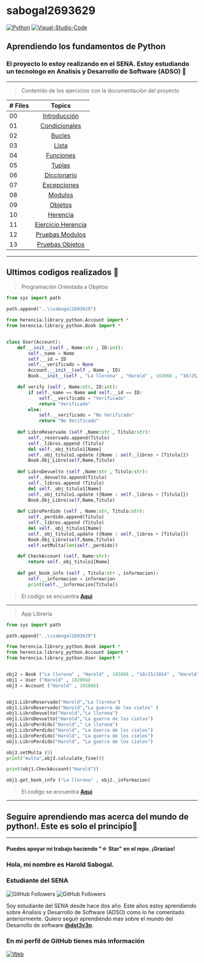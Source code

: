 # sabogal2693629

[![Python](https://img.shields.io/badge/Python-1.11.3+-802DBF?style=for-the-badge&logo=python&logoColor=802DBF&labelColor=black)](https://www.python.org/)
[![Visual-Studio-Code](https://img.shields.io/badge/visual_studio_code-1.78+-802DBF?style=for-the-badge&logo=visual-studio-code&logoColor=802DBF&labelColor=black)](https://code.visualstudio.com/)

## Aprendiendo los fundamentos de Python

### El proyecto lo estoy realizando en el SENA. Estoy estudiando un tecnologo en Analisis y Desarrollo de Software (ADSO) :purple_heart: 

--------

>Contenido de los ejercicios con la documentación del proyecto


|# Files | Topics                                                    |
|------|:---------------------------------------------------------:|
| 00  |  [Introducción](./intro/intro1.py)||
| 01  |  [Condicionales](./condicionales)|
| 02  |  [Bucles](./bucles)
| 03  |  [Lista](./lista)|
| 04  |  [Funciones](./funciones)|
| 05  |  [Tuplas](./tuplas)|
| 06  |  [Diccionario](./diccionario)|
| 07  |  [Excepciones](./excepciones)|
| 08  |  [Modulos](./modulos)|
| 09  |  [Objetos](./objetos)|
| 10  |  [Herencia](./herencia)|
| 11  |  [Ejercicio Herencia](./herencia/library_python)|
| 12  |  [Pruebas Modulos](./pruebas/modulos)|
| 13  |  [Pruebas Objetos](./pruebas/objetos/)|

--------
## **Ultimos codigos realizados** :purple_heart:

>Programación Orientada a Objetos

```python
from sys import path

path.append("..\\sabogal2693629")

from herencia.library_python.Account import *
from herencia.library_python.Book import *


class User(Account):
    def __init__(self , Name:str , ID:int):
        self._name = Name
        self.__id = ID
        self.__verificado = None
        Account.__init__(self , Name , ID)
        Book.__init__(self , "La llorona" , "Harold" , 102866 , "10/25/2014" , "Harold")

    def verify (self , Name:str, ID:int):
        if self._name == Name and self.__id == ID:
            self.__verificado = "Verificado"
            return "Verificado"
        else:
            self.__verificado = "No Verificado"
            return "No Verificado"
            
    def LibroReservado (self ,Name:str , Titulo:str):
        self._reservado.append(Titulo)
        self._libros.append (Titulo)
        del self._obj_titulo1[Name]
        self._obj_titulo1.update ({Name : self._libros + [Titulo]})
        Book.Obj_Libro(self,Name,Titulo)
        
    def LibroDevuelto (self ,Name:str , Titulo:str):
        self._devuelto.append(Titulo)
        self._libros.append (Titulo)
        del self._obj_titulo1[Name]
        self._obj_titulo1.update ({Name : self._libros + [Titulo]})
        Book.Obj_Libro(self,Name,Titulo)
        
    def LibroPerdido (self , Name:str, Titulo:str):
        self._perdido.append(Titulo)
        self._libros.append (Titulo)
        del self._obj_titulo1[Name]
        self._obj_titulo1.update ({Name : self._libros + [Titulo]})
        Book.Obj_Libro(self,Name,Titulo)
        self.setMulta(len(self._perdido))

    def CheckAccount (self, Name:str):
        return self._obj_titulo1[Name]
        
    def get_book_info (self , Titulo:str , informacion):
        self.__informacion = informacion
        print(self.__informacion[Titulo])
```
>El codigo se encuentra **[Aqui](./herencia/library_python/User.py)**

--------
>App Libreria



```python
from sys import path

path.append("..\\sabogal2693629")

from herencia.library_python.Book import *
from herencia.library_python.Account import *
from herencia.library_python.User import *


obj2 = Book ("La llorona" , "Harold" , 102866 , "10/25/2014" , "Harold")
obj1 = User ("Harold" , 102866)
obj3 = Account ("Harold" , 102866)


obj1.LibroReservado("Harold","La llorona")
obj1.LibroReservado("Harold","La guerra de los cielos" )
obj1.LibroDevuelto("Harold","La llorona")
obj1.LibroDevuelto("Harold","La guerra de los cielos")
obj1.LibroPerdido("Harold"," La llorona")
obj1.LibroPerdido("Harold", "La Guerra de los cielos")
obj1.LibroPerdido("Harold", "La guerra de los cielos")
obj1.LibroPerdido("Harold", "La guerra de los cielos")

obj3.setMulta (5)
print("multa",obj3.calculate_fine())

print(obj1.CheckAccount("Harold"))

obj1.get_book_info ("La llorona" , obj2._informacion)
```
>El codigo se encuentra **[Aqui](./pruebas/objetos/LibraryAPP.py)**

------
## Seguire aprendiendo mas acerca del mundo de **python!**. Este es solo el principio:purple_heart:

--------
#### Puedes apoyar mi trabajo haciendo "☆ Star" en el repo. ¡Gracias!

 ### Hola, mi nombre es Harold Sabogal.
### Estudiante del SENA

![GitHub Followers](https://img.shields.io/github/followers/dst3v3n?style=social)
![GitHub Followers](https://img.shields.io/github/stars/dst3v3n?style=social)

Soy estudiante del SENA desde hace dos año. Este años estoy aprendiendo sobre Analisis y Desarrollo de Software (ADSO) como lo he comentado anteriormente. Quiero seguir aprendiendo mas sobre el mundo del Desarrollo de software **[@dst3v3n](https://github.com/dst3v3n)**.

### En mi perfil de GitHub tienes más información

[![Web](https://img.shields.io/badge/Guthub-dst3v3n-802DBF?style=for-the-badge&logo=github&logoColor=802DBF&labelColor=black)](https://github.com/dst3v3n)
